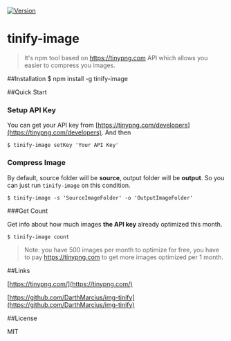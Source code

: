 
<a href="https://www.npmjs.com/package/tinify-image"> <img src="https://img.shields.io/badge/npm-v1.0.0-brightgreen.svg" alt="Version"></a>

# tinify-image
> It's npm tool based on https://tinypng.com API which allows you easier to compress you images.

##Installation
    $ npm install -g tinify-image

##Quick Start

### Setup API Key

You can get your API key from [https://tinypng.com/developers](https://tinypng.com/developers). And then

    $ tinify-image setKey 'Your API Key'

### Compress Image

By default, source folder will be **source**, output folder will be **output**. So you can just run ```tinify-image``` on this condition.

    $ tinify-image -s 'SourceImageFolder' -o 'OutputImageFolder'

###Get Count

Get info about how much images **the API key** already optimized this month.

    $ tinify-image count

> Note: you have 500 images per month to optimize for free, you have to pay https://tinypng.com to get more images optimized per 1 month.

##Links

[https://tinypng.com/](https://tinypng.com/)

[https://github.com/DarthMarcius/img-tinify](https://github.com/DarthMarcius/img-tinify)

##License
  
MIT
